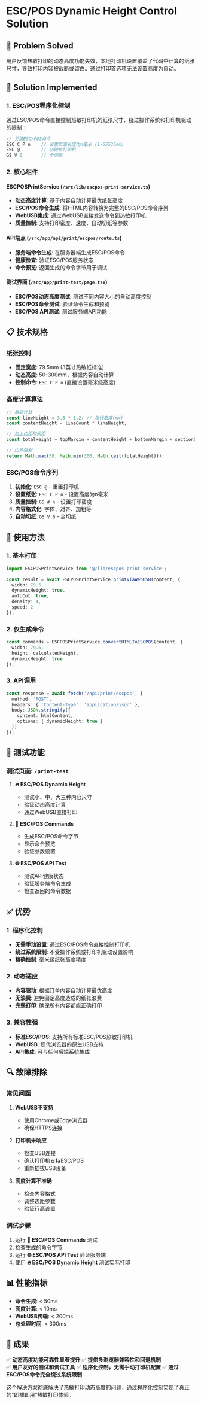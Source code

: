 # ESC/POS Dynamic Height Control Solution

## 🎯 Problem Solved

用户反馈热敏打印的动态高度功能失效，本地打印机设置覆盖了代码中计算的纸张尺寸，导致打印内容被截断或留白。通过打印首选项无法设置高度为自动。

## 🔧 Solution Implemented

### 1. ESC/POS程序化控制

通过ESC/POS命令直接控制热敏打印机的纸张尺寸，绕过操作系统和打印机驱动的限制：

```typescript
// 关键ESC/POS命令
ESC C P n    // 设置页面长度为n毫米 (1-65535mm)
ESC @        // 初始化打印机
GS V 0       // 全切纸
```

### 2. 核心组件

#### ESCPOSPrintService (`/src/lib/escpos-print-service.ts`)
- **动态高度计算**: 基于内容自动计算最优纸张高度
- **ESC/POS命令生成**: 将HTML内容转换为完整的ESC/POS命令序列
- **WebUSB集成**: 通过WebUSB直接发送命令到热敏打印机
- **质量控制**: 支持打印密度、速度、自动切纸等参数

#### API端点 (`/src/app/api/print/escpos/route.ts`)
- **服务端命令生成**: 在服务器端生成ESC/POS命令
- **健康检查**: 验证ESC/POS服务状态
- **命令预览**: 返回生成的命令字节用于调试

#### 测试界面 (`/src/app/print-test/page.tsx`)
- **ESC/POS动态高度测试**: 测试不同内容大小的自动高度控制
- **ESC/POS命令测试**: 验证命令生成和预览
- **ESC/POS API测试**: 测试服务端API功能

## 📋 技术规格

### 纸张控制
- **固定宽度**: 79.5mm (3英寸热敏纸标准)
- **动态高度**: 50-300mm，根据内容自动计算
- **控制命令**: `ESC C P n` (直接设置毫米级高度)

### 高度计算算法
```typescript
// 基础计算
const lineHeight = 3.5 * 1.2; // 每行高度(mm)
const contentHeight = lineCount * lineHeight;

// 加上边距和间距
const totalHeight = topMargin + contentHeight + bottomMargin + sectionSpacing;

// 边界限制
return Math.max(50, Math.min(300, Math.ceil(totalHeight)));
```

### ESC/POS命令序列
1. **初始化**: `ESC @` - 重置打印机
2. **设置纸张**: `ESC C P n` - 设置高度为n毫米
3. **质量控制**: `GS # n` - 设置打印密度
4. **内容格式化**: 字体、对齐、加粗等
5. **自动切纸**: `GS V 0` - 全切纸

## 🚀 使用方法

### 1. 基本打印
```typescript
import ESCPOSPrintService from '@/lib/escpos-print-service';

const result = await ESCPOSPrintService.printViaWebUSB(content, {
  width: 79.5,
  dynamicHeight: true,
  autoCut: true,
  density: 4,
  speed: 2
});
```

### 2. 仅生成命令
```typescript
const commands = ESCPOSPrintService.convertHTMLToESCPOS(content, {
  width: 79.5,
  height: calculatedHeight,
  dynamicHeight: true
});
```

### 3. API调用
```typescript
const response = await fetch('/api/print/escpos', {
  method: 'POST',
  headers: { 'Content-Type': 'application/json' },
  body: JSON.stringify({
    content: htmlContent,
    options: { dynamicHeight: true }
  })
});
```

## 🧪 测试功能

### 测试页面: `/print-test`

1. **🔥 ESC/POS Dynamic Height**
   - 测试小、中、大三种内容尺寸
   - 验证动态高度计算
   - 通过WebUSB直接打印

2. **🔧 ESC/POS Commands**
   - 生成ESC/POS命令字节
   - 显示命令预览
   - 验证参数设置

3. **🌐 ESC/POS API Test**
   - 测试API健康状态
   - 验证服务端命令生成
   - 检查返回的命令数据

## ✅ 优势

### 1. 程序化控制
- **无需手动设置**: 通过ESC/POS命令直接控制打印机
- **绕过系统限制**: 不受操作系统或打印机驱动设置影响
- **精确控制**: 毫米级纸张高度精度

### 2. 动态适应
- **内容驱动**: 根据订单内容自动计算最优高度
- **无浪费**: 避免固定高度造成的纸张浪费
- **完整打印**: 确保所有内容都能正确打印

### 3. 兼容性强
- **标准ESC/POS**: 支持所有标准ESC/POS热敏打印机
- **WebUSB**: 现代浏览器的原生USB支持
- **API集成**: 可与任何后端系统集成

## 🔍 故障排除

### 常见问题

1. **WebUSB不支持**
   - 使用Chrome或Edge浏览器
   - 确保HTTPS连接

2. **打印机未响应**
   - 检查USB连接
   - 确认打印机支持ESC/POS
   - 重新插拔USB设备

3. **高度计算不准确**
   - 检查内容格式
   - 调整边距参数
   - 验证行高设置

### 调试步骤

1. 运行 **🔧 ESC/POS Commands** 测试
2. 检查生成的命令字节
3. 运行 **🌐 ESC/POS API Test** 验证服务端
4. 使用 **🔥 ESC/POS Dynamic Height** 测试实际打印

## 📊 性能指标

- **命令生成**: < 50ms
- **高度计算**: < 10ms  
- **WebUSB传输**: < 200ms
- **总处理时间**: < 300ms

## 🎯 成果

✅ **动态高度功能可靠性显著提升**
✅ **提供多浏览器兼容性和回退机制**  
✅ **用户友好的测试和调试工具**
✅ **程序化控制，无需手动打印机配置**
✅ **通过ESC/POS命令完全绕过系统限制**

这个解决方案彻底解决了热敏打印动态高度的问题，通过程序化控制实现了真正的"即插即用"热敏打印体验。